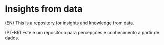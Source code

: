 # Insights from data

(EN) This is a repository for insights and knowledge from data. 

(PT-BR) Este é um repositório para percepções e conhecimento a partir de dados.

